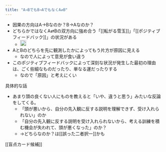 ```yaml
---
title: "A→BでもB→AでもなくA⇄B"
---
```



- 因果の方向はA→Bなのか？B→Aなのか？
- どちらかではなくA⇄Bの双方向に強め合う「[[転がる雪玉]]」「[[ポジティブフィードバック]]」の状況がある
    - <img src='https://scrapbox.io/api/pages/nishio/雪玉が転がって大きくなる/icon' alt='雪玉が転がって大きくなる.icon' height="19.5"/>
- AとBのどちらを先に観測したかによってもう片方が原因に見える
    - なので人によって意見が食い違う
- このポジティブフィードバックによって深刻な状況が発生した最初の理由は、ごく些細なものだったり、単なる運だったりする
    - なので「原因」と考えにくい

具体的な話
- あまり頭の良くない人にものを教えると「いや、違うと思う」みたいな反論をしてくる。
    - 「頭が悪いから、自分の先入観に反する説明を理解できず、受け入れられない」のか
    - 「自分の先入観に反する説明を受け入れられないから、考える訓練を積む機会が失われて、頭が悪くなった」のか？
    - →どちらなのか？は[[誤った二者択一]]かも


[[盲点カード候補]]
